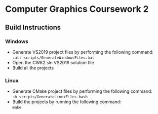 # Computer Graphics Coursework 2

## Build Instructions

### Windows

- Generate VS2019 project files by performing the following command: \
```call scripts/GenerateWindowsFiles.bat```
- Open the CWK2.sln VS2019 solution file
- Build all the projects

### Linux
- Generate CMake project files by performing the following command: \
```sh scripts/GenerateLinuxFiles.bash```
- Build the projects by running the following command: \
```make```